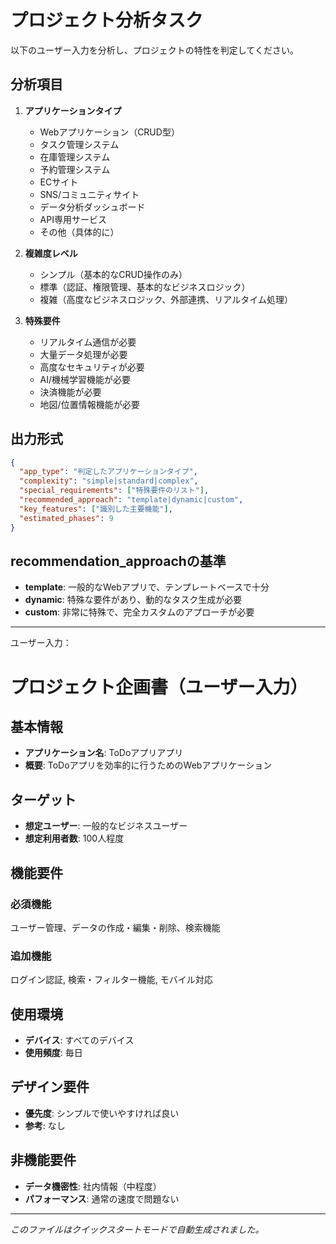 # プロジェクト分析タスク

以下のユーザー入力を分析し、プロジェクトの特性を判定してください。

## 分析項目
1. **アプリケーションタイプ**
   - Webアプリケーション（CRUD型）
   - タスク管理システム
   - 在庫管理システム
   - 予約管理システム
   - ECサイト
   - SNS/コミュニティサイト
   - データ分析ダッシュボード
   - API専用サービス
   - その他（具体的に）

2. **複雑度レベル**
   - シンプル（基本的なCRUD操作のみ）
   - 標準（認証、権限管理、基本的なビジネスロジック）
   - 複雑（高度なビジネスロジック、外部連携、リアルタイム処理）

3. **特殊要件**
   - リアルタイム通信が必要
   - 大量データ処理が必要
   - 高度なセキュリティが必要
   - AI/機械学習機能が必要
   - 決済機能が必要
   - 地図/位置情報機能が必要

## 出力形式
```json
{
  "app_type": "判定したアプリケーションタイプ",
  "complexity": "simple|standard|complex",
  "special_requirements": ["特殊要件のリスト"],
  "recommended_approach": "template|dynamic|custom",
  "key_features": ["識別した主要機能"],
  "estimated_phases": 9
}
```

## recommendation_approachの基準
- **template**: 一般的なWebアプリで、テンプレートベースで十分
- **dynamic**: 特殊な要件があり、動的なタスク生成が必要
- **custom**: 非常に特殊で、完全カスタムのアプローチが必要

---
ユーザー入力：
# プロジェクト企画書（ユーザー入力）

## 基本情報
- **アプリケーション名**: ToDoアプリアプリ
- **概要**: ToDoアプリを効率的に行うためのWebアプリケーション

## ターゲット
- **想定ユーザー**: 一般的なビジネスユーザー
- **想定利用者数**: 100人程度

## 機能要件
### 必須機能
ユーザー管理、データの作成・編集・削除、検索機能

### 追加機能
ログイン認証, 検索・フィルター機能, モバイル対応

## 使用環境
- **デバイス**: すべてのデバイス
- **使用頻度**: 毎日

## デザイン要件
- **優先度**: シンプルで使いやすければ良い
- **参考**: なし

## 非機能要件
- **データ機密性**: 社内情報（中程度）
- **パフォーマンス**: 通常の速度で問題ない

---
*このファイルはクイックスタートモードで自動生成されました。*
